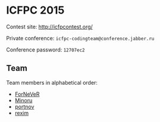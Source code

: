 ICFPC 2015
==========
Contest site: http://icfpcontest.org/

Private conference: `icfpc-codingteam@conference.jabber.ru`

Conference password: `12707ec2`

Team
----
Team members in alphabetical order:

- [ForNeVeR][fornever]
- [Minoru][minoru]
- [portnov][]
- [rexim][]

[fornever]: https://github.com/ForNeVeR
[minoru]: https://github.com/Minoru
[portnov]: https://github.com/portnov
[rexim]: https://github.com/rexim
